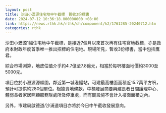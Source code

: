 ```yaml
---
layout: post
title: 沙田小瀝源住宅地中午截標　暫收3份標書
date: 2024-07-12 10:36:18.000000000 +08:00
link: https://news.rthk.hk/rthk/ch/component/k2/1761285-20240712.htm
categories: rthk
---
```


沙田小瀝源1幅住宅地中午截標，是接近7個月以來首次再有住宅官地截標，亦是政府本財政年度首季唯一推出招標的住宅地。現場所見，暫收3份標書，當中包括鷹君。

綜合市場測算，地皮估值介乎約4.7億至7.8億元，相當於每呎樓面地價約3000至5000元。

項目位於小瀝源源順圍，鄰近第一城港鐵站，可建最高樓面面積近15.7萬平方呎，預計可提供約280個單位。根據賣地條款，中標發展商要興建長者日間護理中心、體弱長者家居照顧服務隊處所及停車處，而有關設施不會計入樓面面積之內。

另外，市建局啟德道/沙浦道項目亦將於今日中午截收發展意向。
